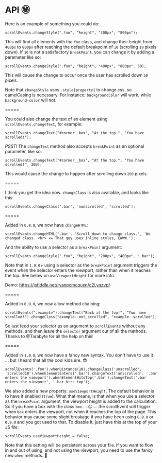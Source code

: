 # API :secret:

Here is an example of something you could do:

    scrollEvents.changeStyle(".foo", "height", "400px", "800px");

This will find all elements with the `foo` class, and change their height from `400px` to `800px` after reaching the default breakpoint of `10` (scrolling `10` pixels down). If `10` is not a satisfactory `breakPoint`, you can change it by adding a parameter like so:

    scrollEvents.changeStyle(".foo", "height", "400px", "800px", 50);

This will cause the change to occur once the user has scrolled down `50` pixels.

Note that `changeStyle` uses `.style[property]` to change css, so camelCasing is necessary. For instance: `backgroundColor` will work, while `background-color` will not.

=====

You could also change the text of an element using `scrollEvents.changeText`, for example:

    scrollEvents.changeText("#corner__box", "At the top.", "You have scrolled!");

*PSST!* The `changeText` method also accepts `breakPoint` as an optional parameter, like so:

    scrollEvents.changeText("#corner__box", "At the top.", "You have scrolled!", 200);

This would cause the change to happen after scrolling down `200` pixels.

=====

I think you get the idea now. `changeClass` is also available, and looks like this:

    scrollEvents.changeClass('.bar', 'nonscrolled', 'scrolled');

=====

Added in `0.8.0`, we now have `changeHTML`:

    scrollEvents.changeHTML('.bar', 'Scroll down to change class.', 'We changed class. <br> <= That guy uses inline styles, EWWW.');

And the ability to use a selector as a `breakPoint` argument:

    scrollEvents.changeStyle(".foo", "height", "200px", "400px", ".bar");

Note that in `1.0.0`+ using a selector as the `breakPoint` argument triggers the event *when* the selector enters the viewport, rather than when it reaches the top. See below on `useViewportHeight` for more info.

Demo: https://jsfiddle.net/ryanpcmcquen/c2Lyqzvp/

=====

Added in `0.9.0`, we now allow method chaining:

    scrollEvents(".example").changeText("Back at the top!", "You have scrolled!").changeClass("example--not_scrolled", "example--scrolled");

So just feed your selector as an argument to `scrollEvents` without any methods, and then leave the `selector` argument out of all the methods. Thanks to @Tarabyte for all the help on this!

=====

Added in `1.0.0`, we now have a fancy new syntax. You don't have to use it ... but I heard that all the cool kids are. :sunglasses:

    scrollEvents('.foo').whenDistance(10).changeClass('unscrolled', 'scrolled10').whenElementEnters('.bar').changeText('unscrolled', '.bar enters the viewport').whenElementHitsTop('.bar').changeText('.bar enters the viewport', '.bar hits top');


We also added a new property: `useViewportHeight`. The default behavior is to have it enabled (`true`). What that means, is that when you use a selector as the `breakPoint` argument, the viewport height is added to the calculation. So if you have a box with the class `box` ... :neutral_face: ... the scrollEvent will trigger when `box` enters the viewport, not when it reaches the top of the page. This behavior may cause some slight breakage if you have been using `0.8.0` or `0.9.0` and you got used to that. To disable it, just have this at the top of your JS file:

    scrollEvents.useViewportHeight = false;
  
Note that this setting will be persistent across your file. If you want to flow in and out of using, and not using the viewport, you need to use the fancy new `when` methods. :love_letter:
